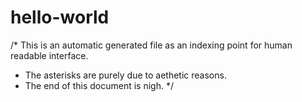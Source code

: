 # hello-world

/* This is an automatic generated file as an indexing point for human readable interface. 
 * The asterisks are purely due to aethetic reasons. 
 * The end of this document is nigh. 
 */ 
